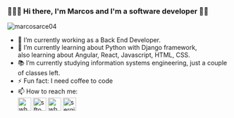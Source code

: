 ### 👨🏻‍💻 Hi there, I'm Marcos and I'm a software developer 🤙🏼
<p align="left"> <img src="https://komarev.com/ghpvc/?username=marcosarce04" alt="marcosarce04" /> </p>

- 🔭 I’m currently working as a Back End Developer.
- 🌱 I’m currently learning about Python with Django framework,  
also learning about Angular, React, Javascript, HTML, CSS.
- 📚 I’m currently studying information systems engineering, just a couple of classes left.
- ⚡ Fun fact: I need coffee to code
- 📫 How to reach me:  
<a href="mailto:marcosarce04@gmail.com" target="blank"><img align="center" src="https://cdn.jsdelivr.net/npm/simple-icons@3.0.1/icons/gmail.svg" alt="whatsapp" height="30" width="30" /></a>
<a href="www.linkedin.com/in/marcos-arce" target="blank"><img align="center" src="https://cdn.jsdelivr.net/npm/simple-icons@3.0.1/icons/linkedin.svg" alt="sftom" height="30" width="30" /></a>
<a href="https://api.whatsapp.com/send?phone=5493547634499&text=Hola!" target="blank"><img align="center" src="https://cdn.jsdelivr.net/npm/simple-icons@3.0.1/icons/whatsapp.svg" alt="whatsapp" height="30" width="30" /></a>
<a href="https://www.instagram.com/marcos.arce/" target="blank"><img align="center" src="https://cdn.jsdelivr.net/npm/simple-icons@3.0.1/icons/instagram.svg" alt="sergio.mendonca.pro" height="30" width="30" /></a>
